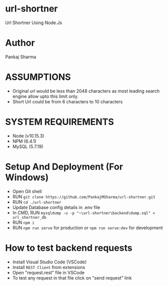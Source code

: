 # url-shortner
Url Shortner Using Node.Js

# Author
Pankaj Sharma

# ASSUMPTIONS
-   Original url would be less than 2048 characters as most leading search engine allow upto this limit only.
-   Short Url could be from 6 characters to 10 characters

# SYSTEM REQUIREMENTS
-   Node (v10.15.3)
-   NPM (6.4.1)
-   MySQL (5.7.19)
 
# Setup And Deployment (For Windows)
-   Open Git shell
-   RUN `git clone https://github.com/PankajMSharma/url-shortner.git`
-   RUN `cd ./url-shortner`
-   Update Database config details in .env file
-   In CMD, RUN `mysqldump -u -p "~\url-shortner\backend\dump.sql" < url_shortner_db`
-   RUN `npm i`
-   RUN `npm run serve` for production or `npm run serve:dev` for development

# How to test backend requests
-   Install Visual Studio Code (VSCode)
-   Install `REST Client` from extensions
-   Open "request.rest" file in VSCode
-   To test any request in that file click on "send request" link